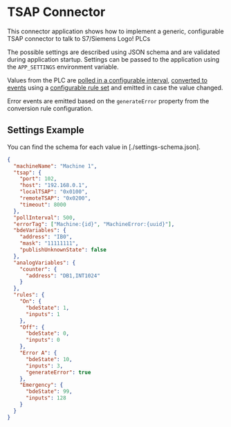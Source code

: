 # TSAP Connector

This connector application shows how to implement a generic, configurable TSAP connector to talk to S7/Siemens Logo! PLCs

The possible settings are described using JSON schema and are validated during application startup. Settings can be passed to the application using the `APP_SETTINGS` environment variable.

Values from the PLC are [polled in a configurable interval](./plc-connect.ts#L38), [converted to events](./plc-connect.ts#L66) using a [configurable rule set](./settings.ts#L38) and emitted in case the value changed.

Error events are emitted based on the `generateError` property from the conversion rule configuration.

## Settings Example

You can find the schema for each value in [./settings-schema.json].

```JSON
{
  "machineName": "Machine 1",
  "tsap": {
    "port": 102,
    "host": "192.168.0.1",
    "localTSAP": "0x0100",
    "remoteTSAP": "0x0200",
    "timeout": 8000
  },
  "pollInterval": 500,
  "errorTag": ["Machine:{id}", "MachineError:{uuid}"],
  "bdeVariables": {
    "address": "IB0",
    "mask": "11111111",
    "publishUnknownState": false
  },
  "analogVariables": {
    "counter": {
      "address": "DB1,INT1024"
    }
  },
  "rules": {
    "On": {
      "bdeState": 1,
      "inputs": 1
    },
    "Off": {
      "bdeState": 0,
      "inputs": 0
    },
    "Error A": {
      "bdeState": 10,
      "inputs": 3,
      "generateError": true
    },
    "Emergency": {
      "bdeState": 99,
      "inputs": 128
    }
  }
}
```
